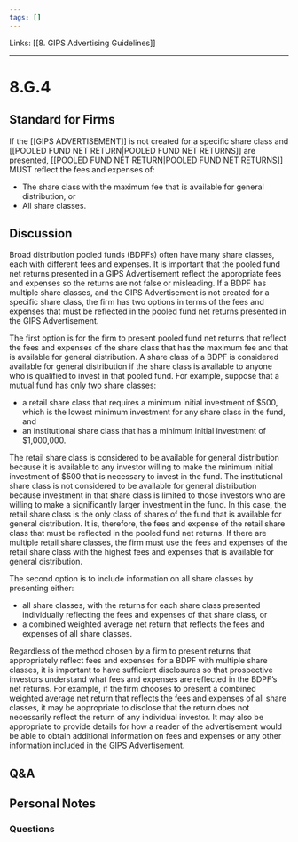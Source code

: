```yaml
---
tags: []
---
```

Links: [[8. GIPS Advertising Guidelines]]
___
# 8.G.4
## Standard for Firms
If the [[GIPS ADVERTISEMENT]] is not created for a specific share class and [[POOLED FUND NET RETURN|POOLED FUND NET RETURNS]] are presented, [[POOLED FUND NET RETURN|POOLED FUND NET RETURNS]] MUST reflect the fees and expenses of:
- The share class with the maximum fee that is available for general distribution, or
- All share classes.
## Discussion
Broad distribution pooled funds (BDPFs) often have many share classes, each with different fees and expenses. It is important that the pooled fund net returns presented in a GIPS Advertisement reflect the appropriate fees and expenses so the returns are not false or misleading. If a BDPF has multiple share classes, and the GIPS Advertisement is not created for a specific share class, the firm has two options in terms of the fees and expenses that must be reflected in the pooled fund net returns presented in the GIPS Advertisement.

The first option is for the firm to present pooled fund net returns that reflect the fees and expenses of the share class that has the maximum fee and that is available for general distribution. A share class of a BDPF is considered available for general distribution if the share class is available to anyone who is qualified to invest in that pooled fund. For example, suppose that a mutual fund has only two share classes:
- a retail share class that requires a minimum initial investment of $500, which is the lowest minimum investment for any share class in the fund, and
- an institutional share class that has a minimum initial investment of $1,000,000.

The retail share class is considered to be available for general distribution because it is available to any investor willing to make the minimum initial investment of $500 that is necessary to invest in the fund. The institutional share class is not considered to be available for general distribution because investment in that share class is limited to those investors who are willing to make a significantly larger investment in the fund. In this case, the retail share class is the only class of shares of the fund that is available for general distribution. It is, therefore, the fees and expense of the retail share class that must be reflected in the pooled fund net returns. If there are multiple retail share classes, the firm must use the fees and expenses of the retail share class with the highest fees and expenses that is available for general distribution.

The second option is to include information on all share classes by presenting either:
- all share classes, with the returns for each share class presented individually reflecting the fees and expenses of that share class, or
- a combined weighted average net return that reflects the fees and expenses of all share classes.

Regardless of the method chosen by a firm to present returns that appropriately reflect fees and expenses for a BDPF with multiple share classes, it is important to have sufficient disclosures so that prospective investors understand what fees and expenses are reflected in the BDPF’s net returns. For example, if the firm chooses to present a combined weighted average net return that reflects the fees and expenses of all share classes, it may be appropriate to disclose that the return does not necessarily reflect the return of any individual investor. It may also be appropriate to provide details for how a reader of the advertisement would be able to obtain additional information on fees and expenses or any other information included in the GIPS Advertisement.
## Q&A

## Personal Notes

### Questions